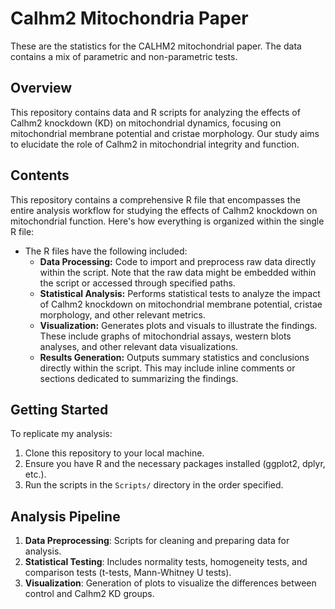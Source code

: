 # Calhm2 Mitochondria Paper

These are the statistics for the CALHM2 mitochondrial paper. The data contains a mix of parametric and non-parametric tests.

## Overview
This repository contains data and R scripts for analyzing the effects of Calhm2 knockdown (KD) on mitochondrial dynamics, focusing on mitochondrial membrane potential and cristae morphology. Our study aims to elucidate the role of Calhm2 in mitochondrial integrity and function.

## Contents
This repository contains a comprehensive R file that encompasses the entire analysis workflow for studying the effects of Calhm2 knockdown on mitochondrial function. Here's how everything is organized within the single R file:
- The R files have the following included:
  - **Data Processing:** Code to import and preprocess raw data directly within the script. Note that the raw data might be embedded within the script or accessed through specified paths.
  - **Statistical Analysis:** Performs statistical tests to analyze the impact of Calhm2 knockdown on mitochondrial membrane potential, cristae morphology, and other relevant metrics.
  - **Visualization:** Generates plots and visuals to illustrate the findings. These include graphs of mitochondrial assays, western blots analyses, and other relevant data visualizations.
  - **Results Generation:** Outputs summary statistics and conclusions directly within the script. This may include inline comments or sections dedicated to summarizing the findings.

## Getting Started
To replicate my analysis:
1. Clone this repository to your local machine.
2. Ensure you have R and the necessary packages installed (ggplot2, dplyr, etc.).
3. Run the scripts in the `Scripts/` directory in the order specified.

## Analysis Pipeline
1. **Data Preprocessing**: Scripts for cleaning and preparing data for analysis.
2. **Statistical Testing**: Includes normality tests, homogeneity tests, and comparison tests (t-tests, Mann-Whitney U tests).
3. **Visualization**: Generation of plots to visualize the differences between control and Calhm2 KD groups.

